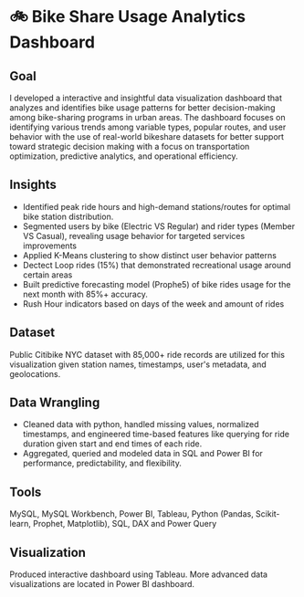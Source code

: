 # 🚲 Bike Share Usage Analytics Dashboard

## Goal 
I developed a interactive and insightful data visualization dashboard that analyzes and identifies bike usage patterns for better decision-making among bike-sharing programs in urban areas. The dashboard focuses on identifying various trends among variable types, popular routes, and user behavior with the use of real-world bikeshare datasets for better support toward strategic decision making with a focus on transportation optimization, predictive analytics, and operational efficiency. 

## Insights
- Identified peak ride hours and high-demand stations/routes for optimal bike station distribution.
- Segmented users by bike (Electric VS Regular) and rider types (Member VS Casual), revealing usage behavior for targeted services improvements
- Applied K-Means clustering to show distinct user behavior patterns
- Dectect Loop rides (15%) that demonstrated recreational usage around certain areas
- Built predictive forecasting model (Prophe5) of bike rides usage for the next month with 85%+ accuracy.
- Rush Hour indicators based on days of the week and amount of rides


## Dataset
Public Citibike NYC dataset with 85,000+ ride records are utilized for this visualization given station names, timestamps, user's metadata, and geolocations.

## Data Wrangling
- Cleaned data with python, handled missing values, normalized timestamps, and engineered time-based features like querying for ride duration given start and end times of each ride.
- Aggregated, queried and modeled data in SQL and Power BI for performance, predictability, and flexibility. 

## Tools
  MySQL, MySQL Workbench, Power BI, Tableau, Python (Pandas, Scikit-learn, Prophet, Matplotlib), SQL, DAX and Power Query


## Visualization
Produced interactive dashboard using Tableau. More advanced data visualizations are located in Power BI dashboard.




